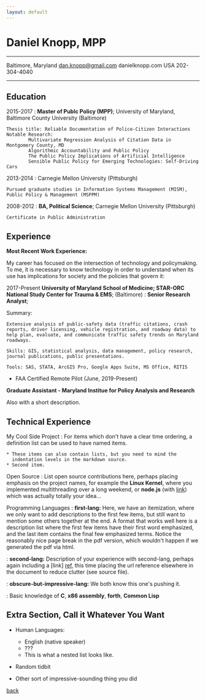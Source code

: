 ```yaml
---
layout: default
---
```


Daniel Knopp, MPP
============

-------------------     ----------------------------
Baltimore, Maryland        dan.knopp@gmail.com
                           danielknopp.com
USA                        202-304-4040
-------------------     ----------------------------

Education
---------

2015-2017
:   **Master of Publc Policy (MPP)**; University of Maryland, Baltimore County University (Baltimore)

    Thesis title: Reliable Documentation of Police-Citizen Interactions
    Notable Research:
            Multivariate Regression Analysis of Citation Data in Montgomery County, MD
            Algorithmic Accountability and Public Policy
            The Public Policy Implications of Artificial Intelligence
            Sensible Public Policy for Emerging Technologies: Self-Driving Cars
2013-2014
:   Carnegie Mellon University (Pittsburgh)

    Pursued graduate studies in Information Systems Management (MISM), Public Policy & Management (MSPPM)
2008-2012
:   **BA, Political Science**; Carnegie Mellon University (Pittsburgh)

    Certificate in Public Administration

Experience
----------

**Most Recent Work Experience:**

My career has focused on the intersection of technology and policymaking. To me, it is necessary to know technology in order to understand when its use has implications for society and the policies that govern it:

2017-Present
**University of Maryland School of Medicine; STAR-ORC National Study Center for Trauma & EMS**; (Baltimore)
:   **Senior Research Analyst**;

Summary:

    Extensive analysis of public-safety data (traffic citations, crash reports, driver licensing, vehicle registration, and roadway data) to help plan, evaluate, and communicate traffic safety trends on Maryland roadways.
    
    Skills: GIS, statistical analysis, data management, policy research, journal publications, public presentations.
    
    Tools: SAS, STATA, ArcGIS Pro, Google Apps Suite, MS Office, RITIS


* FAA Certified Remote Pilot (June, 2019-Present)

**Graduate Assistant - Maryland Institue for Policy Analysis and Research**

Also with a short description.

Technical Experience
--------------------

My Cool Side Project
:   For items which don't have a clear time ordering, a definition
    list can be used to have named items.

    * These items can also contain lists, but you need to mind the
      indentation levels in the markdown source.
    * Second item.

Open Source
:   List open source contributions here, perhaps placing emphasis on
    the project names, for example the **Linux Kernel**, where you
    implemented multithreading over a long weekend, or **node.js**
    (with [link](http://nodejs.org)) which was actually totally
    your idea...

Programming Languages
:   **first-lang:** Here, we have an itemization, where we only want
    to add descriptions to the first few items, but still want to
    mention some others together at the end. A format that works well
    here is a description list where the first few items have their
    first word emphasized, and the last item contains the final few
    emphasized terms. Notice the reasonably nice page break in the pdf
    version, which wouldn't happen if we generated the pdf via html.

:   **second-lang:** Description of your experience with second-lang,
    perhaps again including a [link] [ref], this time placing the url
    reference elsewhere in the document to reduce clutter (see source
    file). 

:   **obscure-but-impressive-lang:** We both know this one's pushing
    it.

:   Basic knowledge of **C**, **x86 assembly**, **forth**, **Common Lisp**

[ref]: https://github.com/githubuser/superlongprojectname

Extra Section, Call it Whatever You Want
----------------------------------------

* Human Languages:

     * English (native speaker)
     * ???
     * This is what a nested list looks like.

* Random tidbit

* Other sort of impressive-sounding thing you did

[back](./)
